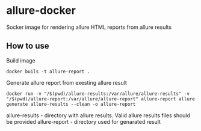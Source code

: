 # allure-docker

Socker image for rendering allure HTML reports from allure results

## How to use

Build image

```
docker buils -t allure-report .
```

Generate allure report from exesting allure result
```
docker run -v "/$(pwd)/allure-results:/var/allure/allure-results" -v "/$(pwd)/allure-report:/var/allure/allure-report" allure-report allure generate allure-results --clean -o allure-report
```

allure-results - directory with allure results. Valid allure results files should be provided
allure-report - directory used for genarated result